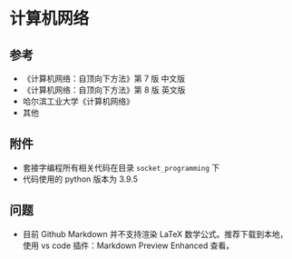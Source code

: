 # 计算机网络

## 参考

- 《计算机网络：自顶向下方法》第 7 版 中文版
- 《计算机网络：自顶向下方法》第 8 版 英文版
- 哈尔滨工业大学《计算机网络》
- 其他

## 附件

- 套接字编程所有相关代码在目录 `socket_programming` 下
- 代码使用的 python 版本为 3.9.5

## 问题

- 目前 Github Markdown 并不支持渲染 LaTeX 数学公式。推荐下载到本地，使用 vs code 插件：Markdown Preview Enhanced 查看。
